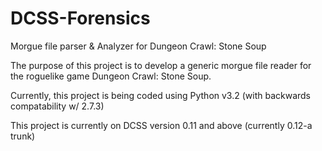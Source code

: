 DCSS-Forensics
==============

Morgue file parser &amp; Analyzer for Dungeon Crawl: Stone Soup

The purpose of this project is to develop a generic morgue file 
reader for the roguelike game Dungeon Crawl: Stone Soup. 

Currently, this project is being coded using Python v3.2 (with backwards compatability w/ 2.7.3)

This project is currently on DCSS version 0.11 and above (currently 0.12-a trunk)
